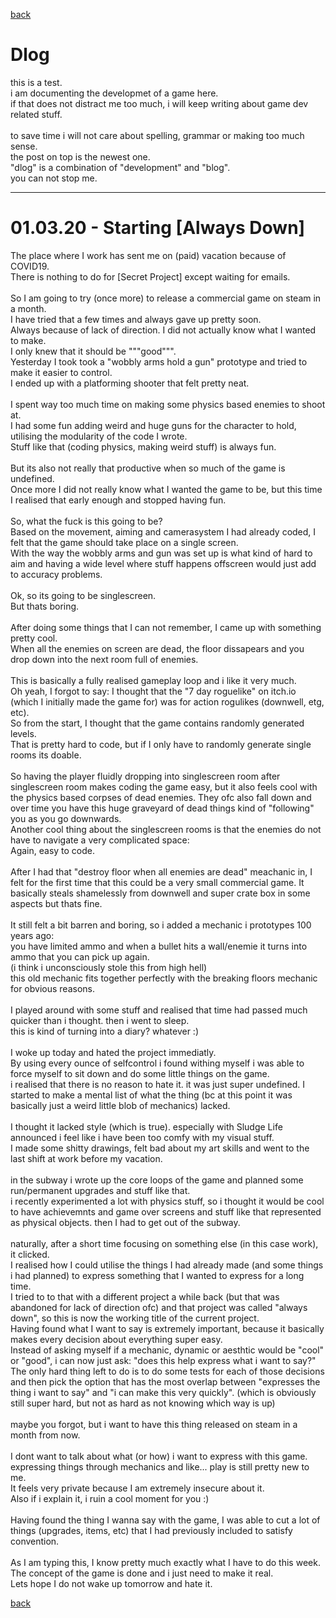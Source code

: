 [back](index) <br>

<h1>Dlog</h1>
this is a test.<br>
i am documenting the developmet of a game here.<br>
if that does not distract me too much, i will keep writing about game dev related stuff.<br>
<br>
to save time i will not care about spelling, grammar or making too much sense.
<br>
the post on top is the newest one. <br>
"dlog" is a combination of "development" and "blog". <br>
you can not stop me.

-----------------------------------------------------
<h1>01.03.20 - Starting [Always Down]</h1>

The place where I work has sent me on (paid) vacation because of COVID19.<br>
There is nothing to do for [Secret Project] except waiting for emails.<br>
<br>
So I am going to try (once more) to release a commercial game on steam in a month.
<br>
I have tried that a few times and always gave up pretty soon.<br>
Always because of lack of direction. I did not actually know what I wanted to make.<br>
I only knew that it should be """good""".
<br>
Yesterday I took took a "wobbly arms hold a gun" prototype and tried to make it easier to control.<br>
I ended up with a platforming shooter that felt pretty neat.<br>
<br>
I spent way too much time on making some physics based enemies to shoot at.<br>
I had some fun adding weird and huge guns for the character to hold, utilising the modularity of the code I wrote.<br>
Stuff like that (coding physics, making weird stuff) is always fun.<br>
<br>
But its also not really that productive when so much of the game is undefined.<br>
Once more I did not really know what I wanted the game to be, but this time I realised that early enough and stopped having fun.<br>
<br>
So, what the fuck is this going to be?<br>
Based on the movement, aiming and camerasystem I had already coded, I felt that the game should take place on a single screen.<br>
With the way the wobbly arms and gun was set up is what kind of hard to aim and having a wide level where stuff happens offscreen would just add to accuracy problems.<br>
<br>
Ok, so its going to be singlescreen.<br>
But thats boring.<br>
<br>
After doing some things that I can not remember, I came up with something pretty cool.<br>
When all the enemies on screen are dead, the floor dissapears and you drop down into the next room full of enemies.<br>
<br>
This is basically a fully realised gameplay loop and i like it very much.<br>
Oh yeah, I forgot to say: I thought that the "7 day roguelike" on itch.io (which I initially made the game for) was for action rogulikes (downwell, etg, etc).<br>
So from the start, I thought that the game contains randomly generated levels.<br>
That is pretty hard to code, but if I only have to randomly generate single rooms its doable.<br>
<br>
So having the player fluidly dropping into singlescreen room after singlescreen room makes coding the game easy, but it also feels cool with the physics based corpses of dead enemies. They ofc also fall down and over time you have this huge graveyard of dead things kind of "following" you as you go downwards.
<br>
Another cool thing about the singlescreen rooms is that the enemies do not have to navigate a very complicated space:<br>
Again, easy to code.<br>
<br>
After I had that "destroy floor when all enemies are dead" meachanic in, I felt for the first time that this could be a very small commercial game. It basically steals shamelessly from downwell and super crate box in some aspects but thats fine.<br>
<br>
It still felt a bit barren and boring, so i added a mechanic i prototypes 100 years ago:<br>
you have limited ammo and when a bullet hits a wall/enemie it turns into ammo that you can pick up again.<br>
(i think i unconsciously stole this from high hell)<br>
this old mechanic fits together perfectly with the breaking floors mechanic for obvious reasons.<br>
<br>
I played around with some stuff and realised that time had passed much quicker than i thought. then i went to sleep.<br>
this is kind of turning into a diary? whatever :)<br>
<br>
I woke up today and hated the project immediatly.<br>
By using every ounce of selfcontrol i found withing myself i was able to force myself to sit down and do some little things on the game.<br>
i realised that there is no reason to hate it. it was just super undefined. I started to make a mental list of what the thing (bc at this point it was basically just a weird little blob of mechanics) lacked.<br>
<br>
I thought it lacked style (which is true). especially with Sludge Life announced i feel like i have been too comfy with my visual stuff.<br>
I made some shitty drawings, felt bad about my art skills and went to the last shift at work before my vacation.<br>
<br>
in the subway i wrote up the core loops of the game and planned some run/permanent upgrades and stuff like that.<br>
i recently experimented a lot with physics stuff, so i thought it would be cool to have achievemnts and game over screens and stuff like that represented as physical objects. then I had to get out of the subway.<br>
<br>
naturally, after a short time focusing on something else (in this case work), it clicked.<br>
I realised how I could utilise the things I had already made (and some things i had planned) to express something that I wanted to express for a long time.<br>
I tried to to that with a different project a while back (but that was abandoned for lack of direction ofc) and that project was called "always down", so this is now the working title of the current project.<br>
Having found what I want to say is extremely important, because it basically makes every decision about everything super easy.<br>
Instead of asking myself if a mechanic, dynamic or aesthtic would be "cool" or "good", i can now just ask: "does this help express what i want to say?"<br>
The only hard thing left to do is to do some tests for each of those decisions and then pick the option that has the most overlap between "expresses the thing i want to say" and "i can make this very quickly". (which is obviously still super hard, but not as hard as not knowing which way is up)<br>
<br>
maybe you forgot, but i want to have this thing released on steam in a month from now.<br>
<br>
I dont want to talk about what (or how) i want to express with this game.<br>
expressing things through mechanics and like... play is still pretty new to me.<br>
It feels very private because I am extremely insecure about it.<br>
Also if i explain it, i ruin a cool moment for you :)<br>
<br>
Having found the thing I wanna say with the game, I was able to cut a lot of things (upgrades, items, etc) that I had previously included to satisfy convention.<br>
<br>
As I am typing this, I know pretty much exactly what I have to do this week.<br>
The concept of the game is done and i just need to make it real.<br>
Lets hope I do not wake up tomorrow and hate it.<br>


[back](index)
